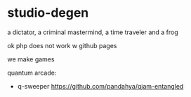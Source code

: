 # studio-degen
a dictator, a criminal mastermind, a time traveler and a frog

ok php does not work w github pages

we make games

quantum arcade:
- q-sweeper https://github.com/pandahya/qjam-entangled
